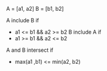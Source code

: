 A = [a1, a2]
B = [b1, b2]

A include B if
 - a1 <= b1 && a2 >= b2
B include A if
 - a1 >= b1 && a2 <= b2

 A and B intersect if
 - max(a1 ,b1) <= min(a2, b2)
